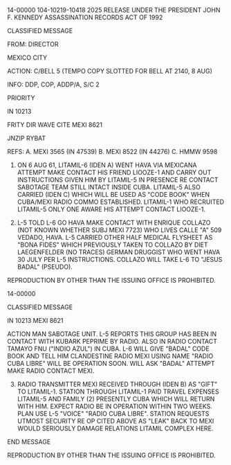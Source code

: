 14-00000
104-10219-10418 2025 RELEASE UNDER THE PRESIDENT JOHN F. KENNEDY ASSASSINATION RECORDS ACT OF 1992

CLASSIFIED MESSAGE

FROM: DIRECTOR

MEXICO CITY

ACTION: C/BELL 5 (TEMPO COPY SLOTTED FOR BELL AT 2140, 8 AUG)

INFO: DDP, COP, ADDP/A, S/C 2

PRIORITY

IN 10213

FRITY DIR WAVE CITE MEXI 8621

JNZIP RYBAT

REFS: A. MEXI 3565 (IN 47539)
B. MEXI 8522 (IN 44276)
C. HMMW 9598

1.  ON 6 AUG 61, LITAMIL-6 (IDEN A) WENT HAVA VIA MEXICANA ATTEMPT MAKE CONTACT HIS FRIEND LIOOZE-1 AND CARRY OUT INSTRUCTIONS GIVEN HIM BY LITAMIL-5 IN PRESENCE RE CONTACT SABOTAGE TEAM STILL INTACT INSIDE CUBA. LITAMIL-5 ALSO CARRIED (IDEN C) WHICH WILL BE USED AS "CODE BOOK" WHEN CUBA/MEXI RADIO COMMO ESTABLISHED. LITAMIL-1 WHO RECRUITED LITAMIL-5 ONLY ONE AWARE HIS ATTEMPT CONTACT LIOOZE-1.

2.  L-5 TOLD L-6 GO HAVA MAKE CONTACT WITH ENRIQUE COLLAZO (NOT KNOWN WHETHER SUBJ MEXI 7723) WHO LIVES CALLE "A" 509 VEDADO, HAVA. L-5 CARRIED OTHER HALF MEDICAL FLYSHEET AS "BONA FIDES" WHICH PREVIOUSLY TAKEN TO COLLAZO BY DIET LAEGENFELDER (NO TRACES) GERMAN DRUGGIST WHO WENT HAVA 30 JULY PER L-5 INSTRUCTIONS. COLLAZO WILL TAKE L-6 TO "JESUS BADAL" (PSEUDO).

REPRODUCTION BY OTHER THAN THE ISSUING OFFICE IS PROHIBITED.

14-00000

CLASSIFIED MESSAGE

IN 10213 MEXI 8621

ACTION MAN SABOTAGE UNIT. L-5 REPORTS THIS GROUP HAS BEEN IN CONTACT WITH KUBARK PEPRIME BY RADIO. ALSO IN RADIO CONTACT TAMAYO FNU ("INDIO AZUL") IN CUBA. L-6 WILL GIVE "BADAL" CODE BOOK AND TELL HIM CLANDESTINE RADIO MEXI USING NAME "RADIO CUBA LIBRE" WILL BE OPERATION SOON. WILL ASK "BADAL" ATTEMPT MAKE RADIO CONTACT MEXI.

3.  RADIO TRANSMITTER MEXI RECEIVED THROUGH (IDEN B) AS "GIFT" TO LITAMIL-1. STATION THROUGH LITAMIL-1 PAID TRAVEL EXPENSES LITAMIL-5 AND FAMILY (2) PRESENTLY CUBA WHICH WILL RETURN WITH HIM. EXPECT RADIO BE IN OPERATION WITHIN TWO WEEKS. PLAN USE L-5 "VOICE" "RADIO CUBA LIBRE". STATION REQUESTS UTMOST SECURITY RE OP CITED ABOVE AS "LEAK" BACK TO MEXI WOULD SERIOUSLY DAMAGE RELATIONS LITAMIL COMPLEX HERE.

END MESSAGE

REPRODUCTION BY OTHER THAN THE ISSUING OFFICE IS PROHIBITED.
